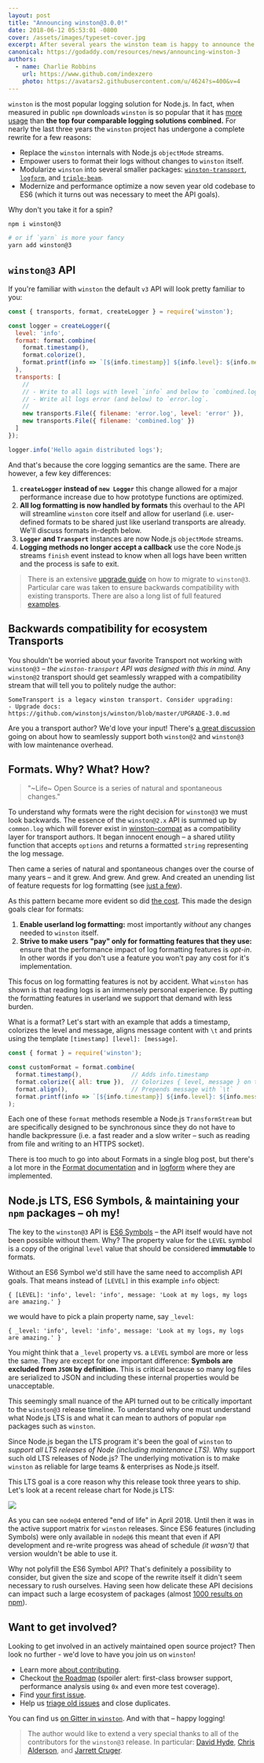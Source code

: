 ```yaml
---
layout: post
title: "Announcing winston@3.0.0!"
date: 2018-06-12 05:53:01 -0800
cover: /assets/images/typeset-cover.jpg
excerpt: After several years the winston team is happy to announce the latest version – 3.0.0! Learn more about the latest version of the most popular logging library for Node.js along with what Node.js LTS means to maintainers of popular npm packages.
canonical: https://godaddy.com/resources/news/announcing-winston-3
authors:
  - name: Charlie Robbins
    url: https://www.github.com/indexzero
    photo: https://avatars2.githubusercontent.com/u/4624?s=400&v=4
---
```


`winston` is the most popular logging solution for Node.js. In fact, when
measured in public `npm` downloads `winston` is so popular that it has [more
usage] than **the top four comparable logging solutions combined.** For nearly
the last three years the `winston` project has undergone a complete rewrite
for a few reasons:

- Replace the `winston` internals with Node.js `objectMode` streams.
- Empower users to format their logs without changes to `winston` itself.
- Modularize `winston` into several smaller packages: [`winston-transport`](https://github.com/winstonjs/winston-transport),
  [`logform`](https://github.com/winstonjs/logform), and [`triple-beam`](https://github.com/winstonjs/triple-beam).
- Modernize and performance optimize a now seven year old codebase to ES6
  (which it turns out was necessary to meet the API goals).

Why don't you take it for a spin?

```sh
npm i winston@3

# or if `yarn` is more your fancy
yarn add winston@3
```

## `winston@3` API

If you're familiar with `winston` the default `v3` API will look pretty familiar to you:

``` js
const { transports, format, createLogger } = require('winston');

const logger = createLogger({
  level: 'info',
  format: format.combine(
    format.timestamp(),
    format.colorize(),
    format.printf(info => `[${info.timestamp}] ${info.level}: ${info.message}`)
  ),
  transports: [
    //
    // - Write to all logs with level `info` and below to `combined.log`
    // - Write all logs error (and below) to `error.log`.
    //
    new transports.File({ filename: 'error.log', level: 'error' }),
    new transports.File({ filename: 'combined.log' })
  ]
});

logger.info('Hello again distributed logs');
```

And that's because the core logging semantics are the same. There are however,
a few key differences:

1. **`createLogger` instead of `new Logger`** this change allowed for a major
   performance increase due to how prototype functions are optimized.
2. **All log formatting is now handled by formats** this overhaul to the API
   will streamline `winston` core itself and allow for userland (i.e.
   user-defined formats to be shared just like userland transports are
   already. We'll discuss formats in-depth below.
3. **`Logger` and `Transport`** instances are now Node.js `objectMode`
   streams.
4. **Logging methods no longer accept a callback** use the core Node.js
   streams `finish` event instead to know when all logs have been written
   and the process is safe to exit.

> There is an extensive [upgrade guide] on how to migrate to `winston@3`.
> Particular care was taken to ensure backwards compatibility with existing
> transports. There are also a long list of full featured [examples].

## Backwards compatibility for ecosystem Transports

You shouldn't be worried about your favorite Transport not working with
`winston@3` – _the `winston-transport` API was designed with this in mind._
Any `winston@2` transport should get seamlessly wrapped with a compatibility
stream that will tell you to politely nudge the author:

```
SomeTransport is a legacy winston transport. Consider upgrading:
- Upgrade docs: https://github.com/winstonjs/winston/blob/master/UPGRADE-3.0.md
```

Are you a transport author? We'd love your input! There's [a great discussion]
going on about how to seamlessly support both `winston@2` and `winston@3` with
low maintenance overhead.

## Formats. Why? What? How?

> "~Life~ Open Source is a series of natural and spontaneous changes."

To understand why formats were the right decision for `winston@3` we must look
backwards. The essence of the `winston@2.x` API is summed up by `common.log`
which will forever exist in [winston-compat] as a compatibility layer for
transport authors. It began innocent enough – a shared utility function that
accepts `options` and returns a formatted `string` representing the log
message.

Then came a series of natural and spontaneous changes over the course of many
years – and it grew. And grew. And grew. And created an unending list of
feature requests for log formatting (see [just a few]).

As this pattern became more evident so did [the cost]. This made the design
goals clear for formats:

1. **Enable userland log formatting:** most importantly _without_ any changes
   needed to `winston` itself.
2. **Strive to make users "pay" only for formatting features that they use:**
   ensure that the performance impact of log formatting features is _opt-in_.
   In other words if you don't use a feature you won't pay any cost for it's
   implementation.

This focus on log formatting features is not by accident. What `winston` has
shown is that reading logs is an immensely personal experience. By putting the
formatting features in userland we support that demand with less burden.

What is a format? Let's start with an example that adds a timestamp, colorizes
the level and message, aligns message content with `\t` and prints using the
template `[timestamp] [level]: [message]`.

``` js
const { format } = require('winston');

const customFormat = format.combine(
  format.timestamp(),              // Adds info.timestamp
  format.colorize({ all: true }),  // Colorizes { level, message } on the info
  format.align(),                  // Prepends message with `\t`
  format.printf(info => `[${info.timestamp}] ${info.level}: ${info.message}`)
);
```

Each one of these `format` methods resemble a Node.js `TransformStream` but are
specifically designed to be synchronous since they do not have to handle
backpressure (i.e. a fast reader and a slow writer – such as reading from file
and writing to an HTTPS socket).

There is too much to go into about Formats in a single blog post, but there's
a lot more in the [Format documentation] and in [logform] where they are
implemented.

## Node.js LTS, ES6 Symbols, & maintaining your `npm` packages – oh my!

The key to the `winston@3` API is [ES6 Symbols] – the API itself would have not
been possible without them. Why? The property value for the `LEVEL` symbol is a
copy of the original `level` value that should be considered **immutable** to
formats.

Without an ES6 Symbol we'd still have the same need to accomplish API goals.
That means instead of `[LEVEL]` in this example `info` object:

```
{ [LEVEL]: 'info', level: 'info', message: 'Look at my logs, my logs are amazing.' }
```

we would have to pick a plain property name, say `_level`:

```
{ _level: 'info', level: 'info', message: 'Look at my logs, my logs are amazing.' }
```

You might think that a `_level` property vs. a `LEVEL` symbol are more or less
the same. They are except for one important difference: **Symbols are excluded
from `JSON` by definition.** This is critical because so many log files are
serialized to JSON and including these internal properties would be
unacceptable.

This seemingly small nuance of the API turned out to be critically important to
the `winston@3` release timeline. To understand why one must understand what
Node.js LTS is and what it can mean to authors of popular `npm` packages such
as `winston`.

Since Node.js began the LTS program it's been the goal of `winston` to _support
all LTS releases of Node (including maintenance LTS)._ Why support such old LTS
releases of Node.js? The underlying motivation is to make `winston` as reliable
for large teams & enterprises as Node.js itself.

This LTS goal is a core reason why this release took three years to ship.
Let's look at a recent release chart for Node.js LTS:

![]({{site.baseurl}}/assets/images/nodejs-lts-releases.png)

As you can see `node@4` entered "end of life" in April 2018. Until then it was
in the active support matrix for `winston` releases. Since ES6 features
(including Symbols) were only available in `node@6` this meant that even if API
development and re-write progress was ahead of schedule _(it wasn't)_ that
version wouldn't be able to use it.

Why not polyfill the ES6 Symbol API? That's definitely a possibility to
consider, but given the size and scope of the rewrite itself it didn't seem
necessary to rush ourselves. Having seen how delicate these API decisions can
impact such a large ecosystem of packages (almost [1000 results on npm]).

## Want to get involved?

Looking to get involved in an actively maintained open source project? Then
look no further - we'd love to have you join us on `winston`!

- Learn more [about contributing].
- Checkout [the Roadmap] (spoiler alert: first-class browser support,
  performance analysis using `0x` and even more test coverage).
- Find [your first issue].
- Help us [triage old issues] and close duplicates.

You can find us [on Gitter in `winston`](https://gitter.im/winstonjs/winston).
And with that – happy logging!

> The author would like to extend a very special thanks to all of the
> contributors for the `winston@3` release. In particular: [David Hyde],
> [Chris Alderson], and [Jarrett Cruger].

[more usage]: http://www.npmtrends.com/winston-vs-pino-vs-bunyan-vs-bole-vs-log4js
[upgrade guide]: https://github.com/winstonjs/winston/blob/master/UPGRADE-3.0.md#readme
[examples]: https://github.com/winstonjs/winston/tree/master/examples

[just a few]: https://github.com/winstonjs/winston/issues?q=is%3Aissue+label%3A%22use+a+custom+format%22+is%3Aclosed
[the cost]: https://www.youtube.com/watch?v=Dnx2SPdcDSU
[winston-compat]: https://github.com/winstonjs/winston-compat/blob/master/index.js#L67-L229
[logform]: https://github.com/winstonjs/logform#logform
[Format documentation]: https://github.com/winstonjs/winston#formats

[ES6 Symbols]: http://exploringjs.com/es6/ch_symbols.html#sec_overview-symbols
[1000 results on npm]: https://www.npmjs.com/search?q=winston

[a great discussion]: https://github.com/winstonjs/winston/issues/1331
[about contributing]: https://github.com/winstonjs/winston/blob/master/CONTRIBUTING.md#contributing
[the Roadmap]: https://github.com/winstonjs/winston/blob/master/CONTRIBUTING.md#roadmap
[your first issue]: https://github.com/winstonjs/winston/issues?q=is%3Aopen+is%3Aissue+label%3A%22help+wanted%22
[triage old issues]: https://github.com/winstonjs/winston/issues?page=6&q=is%3Aopen+is%3Aissue&utf8=%E2%9C%93

[David Hyde]: https://github.com/dabh
[Chris Alderson]: https://github.com/chrisalderson
[Jarrett Cruger]: https://github.com/jcrugzz

